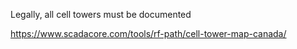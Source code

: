 Legally, all cell towers must be documented 

https://www.scadacore.com/tools/rf-path/cell-tower-map-canada/
